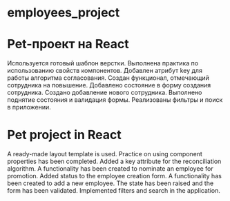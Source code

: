 # employees_project

# Pet-проект на React

Используется готовый шаблон верстки. Выполнена практика по использованию свойств компонентов.
Добавлен атрибут key для работы алгоритма согласования.
Создан функционал, отмечающий сотрудника на повышение.
Добавлено состояние в форму создания сотрудника.
Создано добавление нового сотрудника.
Выполнено поднятие состояния и валидация формы.
Реализованы фильтры и поиск в приложении.

# Pet project in React

A ready-made layout template is used. Practice on using component properties has been completed.
Added a key attribute for the reconciliation algorithm.
A functionality has been created to nominate an employee for promotion.
Added status to the employee creation form.
A functionality has been created to add a new employee.
The state has been raised and the form has been validated.
Implemented filters and search in the application.